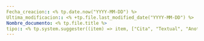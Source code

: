 ```yaml
---
Fecha_creacion:: <% tp.date.now("YYYY-MM-DD") %>
Ultima_modificacion:: <% +tp.file.last_modified_date("YYYY-MM-DD") %>
Nombre_documento: <% tp.file.title %>
tipo:: <% tp.system.suggester((item) => item, ["Cita", "Textual", "Anotación", "Comentario"]) %>
---
```


 

